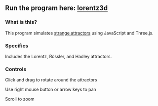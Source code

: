 ## Run the program here: [lorentz3d](http://bpatmiller.github.io/lorentz3d)

### What is this?
This program simulates [strange attractors](https://en.wikipedia.org/wiki/Attractor) using JavaScript and Three.js.

### Specifics
Includes the Lorentz, Rössler, and Hadley attractors.

### Controls
Click and drag to rotate around the attractors

Use right mouse button or arrow keys to pan

Scroll to zoom
